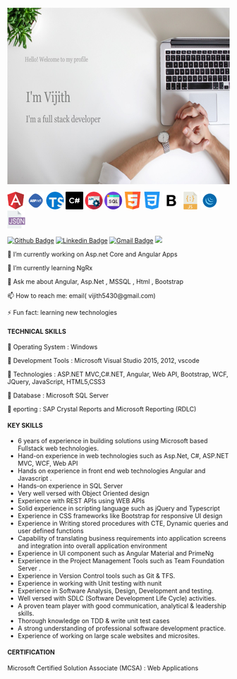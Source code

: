
<p align="left">
<img src="https://github.com/VijithP/vijithp/blob/master/gitHubBagd.jpg" width="800" height="400")
</p>

<p align="left">
<img src="https://github.com/VijithP/vijithp/blob/master/angular.png" alt="angular" width="40" height="40"/> 
<img src="https://github.com/VijithP/vijithp/blob/master/aspnet.png" alt="asp.net" width="40" height="40"/> 
<img src="https://github.com/VijithP/vijithp/blob/master/typescript.png" alt="typescript" width="40" height="40"/> 
<img src="https://github.com/VijithP/vijithp/blob/master/c-logo.png" alt="c#" width="40" height="40"/> 
<img src="https://github.com/VijithP/vijithp/blob/master/api.png" alt="web api" width="40" height="40"/> 
<img src="https://github.com/VijithP/vijithp/blob/master/sql.png" alt="sql" width="40" height="40"/> 
<img src="https://github.com/VijithP/vijithp/blob/master/html5.png" alt="html 5" width="40" height="40"/> 
<img src="https://github.com/VijithP/vijithp/blob/master/css-3.png" alt="css3" width="40" height="40"/> 
   <img src="https://github.com/VijithP/vijithp/blob/master/bootstrap.png" alt="bootstrap" width="40" height="40"/>  
<img src="https://github.com/VijithP/vijithp/blob/master/javascript.png" alt="javascript" width="40" height="40"/> 
  <img src="https://github.com/VijithP/vijithp/blob/master/jquery.png" alt="jquery" width="40" height="40"/> 
  <img src="https://github.com/VijithP/vijithp/blob/master/json.png" alt="json" width="40" height="40"/> 
  
</p>

[![Github Badge](https://img.shields.io/badge/-Github-242A2D?style=flat-square&logo=Github&logoColor=white&link=https://github.com/VijithP)](https://github.com/VijithP)
[![Linkedin Badge](https://img.shields.io/badge/-Linkedin-0077B5?style=flat-square&logo=Linkedin&logoColor=white&link=https://www.linkedin.com/in/vijith-pv-0976ab88/)](https://www.linkedin.com/in/vijith-pv-0976ab88/) 
[![Gmail Badge](https://img.shields.io/badge/Gmail-c5392a?style=flat-square&logo=Gmail&logoColor=white&link=mailto:vijith5430@gmail.com)](mailto:vijith5430@gmail.com)
![](https://komarev.com/ghpvc/?username=vijithpe&color=green)



<p> 🔭 I’m currently working on Asp.net Core and Angular Apps </p>
<p> 🌱 I’m currently learning NgRx </p>
<p> 💬 Ask me about Angular, Asp.Net , MSSQL , Html , Bootstrap </p>
<p> 📫 How to reach me: email( vijith5430@gmail.com) </p>
<p> ⚡ Fun fact: learning new technologies </p>


#### TECHNICAL SKILLS 

<p>🔭 Operating System  :	 Windows </p>
<p>🔭 Development Tools : Microsoft Visual Studio 2015, 2012, vscode </p>
<p>🔭 Technologies    	: ASP.NET MVC,C#.NET, Angular, Web API, Bootstrap, WCF, JQuery, JavaScript, HTML5,CSS3 </p>
<p>🔭 Database          : Microsoft  SQL Server </p>
<p>🔭 eporting          : SAP Crystal Reports and Microsoft Reporting (RDLC) </p>

#### KEY SKILLS 
- 6 years of experience in building solutions using Microsoft based Fullstack web technologies.
- Hand-on experience in  web technologies such as Asp.Net, C#, ASP.NET MVC, WCF,  Web API
- Hands on experience in front end web technologies  Angular and Javascript .
- Hands-on experience in SQL Server
- Very well versed with Object Oriented design
- Experience with REST APIs using WEB APIs   
- Solid experience in scripting language such as  jQuery and Typescript 
- Experience in CSS frameworks like Bootstrap for responsive UI design
- Experience in Writing stored procedures with CTE, Dynamic queries and user defined functions
- Capability of translating business requirements into application screens and integration into overall application environment
- Experience in UI component such as Angular Material and PrimeNg
- Experience in the Project Management Tools  such as Team Foundation Server . 
- Experience in  Version Control tools such as Git & TFS.
- Experience in working with Unit testing with nunit
- Experience in Software  Analysis,  Design, Development and testing.
- Well versed with SDLC (Software Development Life Cycle) activities. 
- A proven team player with good communication, analytical & leadership skills.
- Thorough knowledge on TDD & write unit test cases
- A strong understanding of professional software development practice. 
- Experience of working on large scale websites and microsites.

#### CERTIFICATION
<p> Microsoft Certified Solution Associate (MCSA) : Web Applications </p>

  


<!--
**VijithP/vijithp** is a ✨ _special_ ✨ repository because its `README.md` (this file) appears on your GitHub profile.

Here are some ideas to get you started:

- 🔭 I’m currently working on Asp.net Core and Angular Apps
- 🌱 I’m currently learning NgRx
- 💬 Ask me about Angular, Asp.Net , MSSQL , Html , Bootstrap
- 📫 How to reach me: email( vijith5430@gmail.com)
- ⚡ Fun fact: learning new technologies
-->
